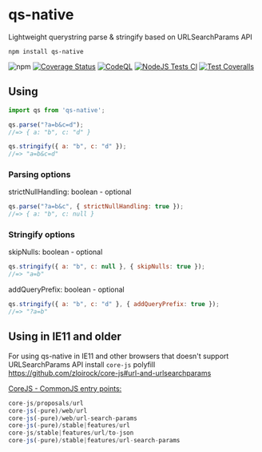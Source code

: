 # qs-native

Lightweight querystring parse &amp; stringify based on URLSearchParams API

`npm install qs-native` 

![npm](https://img.shields.io/npm/v/qs-native?label=Latest)
[![Coverage Status](https://coveralls.io/repos/github/emolchanov/qs-native/badge.svg?branch=main)](https://coveralls.io/github/emolchanov/qs-native?branch=main)
[![CodeQL](https://github.com/emolchanov/qs-native/actions/workflows/codeql-analysis.yml/badge.svg)](https://github.com/emolchanov/qs-native/actions/workflows/codeql-analysis.yml)
[![NodeJS Tests CI](https://github.com/emolchanov/qs-native/actions/workflows/node.js.yml/badge.svg)](https://github.com/emolchanov/qs-native/actions/workflows/node.js.yml)
[![Test Coveralls](https://github.com/emolchanov/qs-native/actions/workflows/coveralls.yml/badge.svg)](https://github.com/emolchanov/qs-native/actions/workflows/coveralls.yml)


## Using
```js
import qs from 'qs-native';

qs.parse("?a=b&c=d");
//=> { a: "b", c: "d" }

qs.stringify({ a: "b", c: "d" });
//=> "a=b&c=d"
```

### Parsing options

strictNullHandling: boolean - optional
```js
qs.parse("?a=b&c", { strictNullHandling: true });
//=> { a: "b", c: null }
```

### Stringify options

skipNulls: boolean - optional
```js
qs.stringify({ a: "b", c: null }, { skipNulls: true });
//=> "a=b"
```

addQueryPrefix: boolean - optional
```js
qs.stringify({ a: "b", c: "d" }, { addQueryPrefix: true });
//=> "?a=b"
```

## Using in IE11 and older
For using qs-native in IE11 and other browsers that doesn't support URLSearchParams API install `core-js` polyfill https://github.com/zloirock/core-js#url-and-urlsearchparams

[CoreJS - CommonJS entry points:](https://github.com/zloirock/core-js/blob/master/README.md#commonjs-api)
```js
core-js/proposals/url
core-js(-pure)/web/url
core-js(-pure)/web/url-search-params
core-js(-pure)/stable|features/url
core-js/stable|features/url/to-json
core-js(-pure)/stable|features/url-search-params
```

